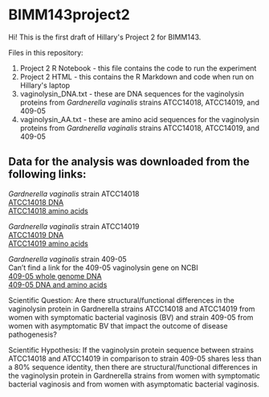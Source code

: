 # BIMM143project2

Hi! This is the first draft of Hillary's Project 2 for BIMM143.  

Files in this repository:  
1. Project 2 R Notebook - this file contains the code to run the experiment
2. Project 2 HTML - this contains the R Markdown and code when run on Hillary's laptop
3. vaginolysin_DNA.txt - these are DNA sequences for the vaginolysin proteins from *Gardnerella vaginalis* strains ATCC14018, ATCC14019, and 409-05  
4. vaginolysin_AA.txt - these are amino acid sequences for the vaginolysin proteins from *Gardnerella vaginalis* strains ATCC14018, ATCC14019, and 409-05  

## Data for the analysis was downloaded from the following links:  
*Gardnerella vaginalis* strain ATCC14018   
[ATCC14018 DNA](https://www.ncbi.nlm.nih.gov/nuccore/EU522486.1)  
[ATCC14018 amino acids](https://www.ncbi.nlm.nih.gov/protein/ACD39459.1?report=fasta)  

*Gardnerella vaginalis* strain ATCC14019   
[ATCC14019 DNA](https://www.ncbi.nlm.nih.gov/nuccore/EU522487.1)  
[ATCC14019 amino acids](https://www.ncbi.nlm.nih.gov/protein/ACD39460.1?report=fasta)  

*Gardnerella vaginalis* strain 409-05  
Can’t find a link for the 409-05 vaginolysin gene on NCBI  
[409-05 whole genome DNA](https://www.ncbi.nlm.nih.gov/nuccore/NC_013721.1)  
[409-05 DNA and amino acids](https://www.genome.jp/entry/gva:HMPREF0424_0103)  

Scientific Question: Are there structural/functional differences in the vaginolysin protein in Gardnerella strains ATCC14018 and ATCC14019 from women with symptomatic bacterial vaginosis (BV) and strain 409-05 from women with asymptomatic BV that impact the outcome of disease pathogenesis?  

Scientific Hypothesis: If the vaginolysin protein sequence between strains ATCC14018 and ATCC14019 in comparison to strain 409-05 shares less than a 80% sequence identity, then there are structural/functional differences in the vaginolysin protein in Gardnerella strains from women with symptomatic bacterial vaginosis and from women with asymptomatic bacterial vaginosis.
